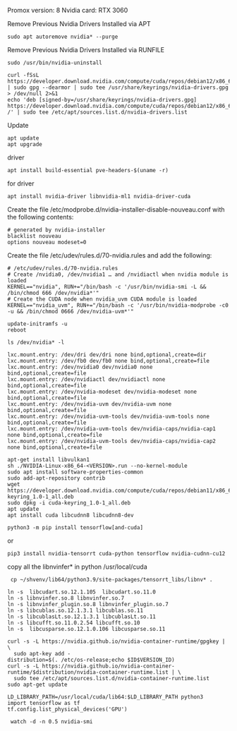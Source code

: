 Promox version: 8
Nvidia card: RTX 3060

Remove Previous Nvidia Drivers Installed via APT
```
sudo apt autoremove nvidia* --purge
```

Remove Previous Nvidia Drivers Installed via RUNFILE
```
sudo /usr/bin/nvidia-uninstall
```

```
curl -fSsL https://developer.download.nvidia.com/compute/cuda/repos/debian12/x86_64/3bf863cc.pub | sudo gpg --dearmor | sudo tee /usr/share/keyrings/nvidia-drivers.gpg > /dev/null 2>&1
echo 'deb [signed-by=/usr/share/keyrings/nvidia-drivers.gpg] https://developer.download.nvidia.com/compute/cuda/repos/debian12/x86_64/ /' | sudo tee /etc/apt/sources.list.d/nvidia-drivers.list
```

Update
```
apt update
apt upgrade
```

driver
```
apt install build-essential pve-headers-$(uname -r)
```

for driver
```
apt install nvidia-driver libnvidia-ml1 nvidia-driver-cuda
```

Create the file /etc/modprobe.d/nvidia-installer-disable-nouveau.conf with the following contents:
```
# generated by nvidia-installer
blacklist nouveau
options nouveau modeset=0
```

Create the file /etc/udev/rules.d/70-nvidia.rules and add the following:
```
# /etc/udev/rules.d/70-nvidia.rules
# Create /nvidia0, /dev/nvidia1 … and /nvidiactl when nvidia module is loaded
KERNEL=="nvidia", RUN+="/bin/bash -c '/usr/bin/nvidia-smi -L && /bin/chmod 666 /dev/nvidia*'"
# Create the CUDA node when nvidia_uvm CUDA module is loaded
KERNEL=="nvidia_uvm", RUN+="/bin/bash -c '/usr/bin/nvidia-modprobe -c0 -u && /bin/chmod 0666 /dev/nvidia-uvm*'"
```

```
update-initramfs -u
reboot
```


```
ls /dev/nvidia* -l
```

```
lxc.mount.entry: /dev/dri dev/dri none bind,optional,create=dir
lxc.mount.entry: /dev/fb0 dev/fb0 none bind,optional,create=file
lxc.mount.entry: /dev/nvidia0 dev/nvidia0 none bind,optional,create=file
lxc.mount.entry: /dev/nvidiactl dev/nvidiactl none bind,optional,create=file
lxc.mount.entry: /dev/nvidia-modeset dev/nvidia-modeset none bind,optional,create=file
lxc.mount.entry: /dev/nvidia-uvm dev/nvidia-uvm none bind,optional,create=file
lxc.mount.entry: /dev/nvidia-uvm-tools dev/nvidia-uvm-tools none bind,optional,create=file
lxc.mount.entry: /dev/nvidia-uvm-tools dev/nvidia-caps/nvidia-cap1 none bind,optional,create=file
lxc.mount.entry: /dev/nvidia-uvm-tools dev/nvidia-caps/nvidia-cap2 none bind,optional,create=file
```

```
apt-get install libvulkan1
sh ./NVIDIA-Linux-x86_64-<VERSION>.run --no-kernel-module
sudo apt install software-properties-common
sudo add-apt-repository contrib
wget https://developer.download.nvidia.com/compute/cuda/repos/debian11/x86_64/cuda-keyring_1.0-1_all.deb
sudo dpkg -i cuda-keyring_1.0-1_all.deb
apt update
apt install cuda libcudnn8 libcudnn8-dev
```

```
python3 -m pip install tensorflow[and-cuda]
```
or
```
pip3 install nvidia-tensorrt cuda-python tensorflow nvidia-cudnn-cu12
```

copy all the libnvinfer* in python /usr/local/cuda
```
 cp ~/shvenv/lib64/python3.9/site-packages/tensorrt_libs/libnv* .
```

```
ln -s  libcudart.so.12.1.105  libcudart.so.11.0
ln -s libnvinfer.so.8 libnvinfer.so.7
ln -s libnvinfer_plugin.so.8 libnvinfer_plugin.so.7
ln -s libcublas.so.12.1.3.1 libcublas.so.11
ln -s libcublasLt.so.12.1.3.1 libcublasLt.so.11
ln -s libcufft.so.11.0.2.54 libcufft.so.10
ln -s  libcusparse.so.12.1.0.106 libcusparse.so.11
```

```
curl -s -L https://nvidia.github.io/nvidia-container-runtime/gpgkey | \
  sudo apt-key add -
distribution=$(. /etc/os-release;echo $ID$VERSION_ID)
curl -s -L https://nvidia.github.io/nvidia-container-runtime/$distribution/nvidia-container-runtime.list | \
  sudo tee /etc/apt/sources.list.d/nvidia-container-runtime.list
sudo apt-get update
```

```
LD_LIBRARY_PATH=/usr/local/cuda/lib64:$LD_LIBRARY_PATH python3
import tensorflow as tf
tf.config.list_physical_devices('GPU')
```

```
 watch -d -n 0.5 nvidia-smi
```
